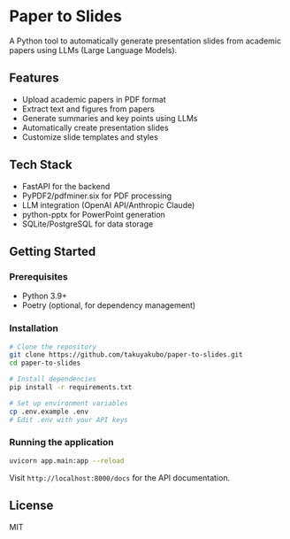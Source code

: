 # Paper to Slides

A Python tool to automatically generate presentation slides from academic papers using LLMs (Large Language Models).

## Features

- Upload academic papers in PDF format
- Extract text and figures from papers
- Generate summaries and key points using LLMs
- Automatically create presentation slides
- Customize slide templates and styles

## Tech Stack

- FastAPI for the backend
- PyPDF2/pdfminer.six for PDF processing
- LLM integration (OpenAI API/Anthropic Claude)
- python-pptx for PowerPoint generation
- SQLite/PostgreSQL for data storage

## Getting Started

### Prerequisites

- Python 3.9+
- Poetry (optional, for dependency management)

### Installation

```bash
# Clone the repository
git clone https://github.com/takuyakubo/paper-to-slides.git
cd paper-to-slides

# Install dependencies
pip install -r requirements.txt

# Set up environment variables
cp .env.example .env
# Edit .env with your API keys
```

### Running the application

```bash
uvicorn app.main:app --reload
```

Visit `http://localhost:8000/docs` for the API documentation.

## License

MIT
